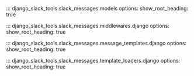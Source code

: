 ::: django_slack_tools.slack_messages.models
    options:
      show_root_heading: true

::: django_slack_tools.slack_messages.middlewares.django
    options:
      show_root_heading: true

::: django_slack_tools.slack_messages.message_templates.django
    options:
      show_root_heading: true

::: django_slack_tools.slack_messages.template_loaders.django
    options:
      show_root_heading: true
